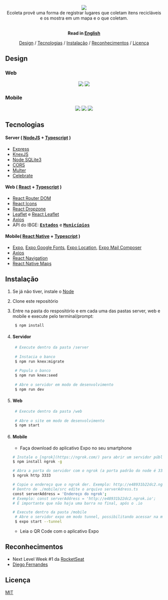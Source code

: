 <p align="center">
  <img src="https://raw.githubusercontent.com/alvaromrveiga/ecoleta-nlw/master/web/src/assets/logo.svg"><br>
  Ecoleta provê uma forma de registrar lugares que coletam itens recicláveis e os mostra em um mapa e o que coletam.
</p>

<p align="center">
  <br><b>Read in <a href="https://github.com/alvaromrveiga/ecoleta-nlw/blob/master/README.en.md">English</a></b><br>
</p>

<p align="center">
  <a href="#design">Design</a> / 
  <a href="https://github.com/alvaromrveiga/ecoleta-nlw#tecnologias">Tecnologias</a> / 
  <a href="https://github.com/alvaromrveiga/ecoleta-nlw#instalação">Instalação</a> / 
  <a href="https://github.com/alvaromrveiga/ecoleta-nlw#reconhecimentos">Reconhecimentos</a> / 
  <a href="https://github.com/alvaromrveiga/ecoleta-nlw#licença">Licença</a>  
</p>

## Design
### Web
<p align="center">
  <img src="https://raw.githubusercontent.com/alvaromrveiga/ecoleta-nlw/assets/web-beginning.png">
  <img src="https://raw.githubusercontent.com/alvaromrveiga/ecoleta-nlw/assets/web-create-point.gif">
</p>

### Mobile
<p align="center">
  <img src="https://raw.githubusercontent.com/alvaromrveiga/ecoleta-nlw/assets/mobile-beginning.jpeg">
  <img src="https://raw.githubusercontent.com/alvaromrveiga/ecoleta-nlw/assets/mobile-point-details.jpeg">
  <img src="https://raw.githubusercontent.com/alvaromrveiga/ecoleta-nlw/assets/mobile-map.gif">
</p>

## Tecnologias
#### Server ( [NodeJS](https://nodejs.org/en/) + [Typescript](https://www.typescriptlang.org/) )
 * [Express](https://expressjs.com/)
 * [KnexJS](http://knexjs.org/)
 * [Node SQLite3](https://github.com/mapbox/node-sqlite3)
 * [CORS](https://github.com/expressjs/cors)
 * [Multer](https://github.com/expressjs/multer)
 * [Celebrate](https://github.com/arb/celebrate)

#### Web ( [React](https://reactjs.org/) + [Typescript](https://www.typescriptlang.org/) )
 * [React Router DOM](https://github.com/ReactTraining/react-router/tree/master/packages/react-router-dom)
 * [React Icons](https://react-icons.github.io/react-icons/)
 * [React Dropzone](https://github.com/react-dropzone/react-dropzone)
 * [Leaflet](https://leafletjs.com/) e [React Leaflet](https://react-leaflet.js.org/)
 * [Axios](https://github.com/axios/axios)
 * API do IBGE: **<kbd>[Estados](https://servicodados.ibge.gov.br/api/docs/localidades?versao=1#api-UFs-estadosGet)</kbd>** e **<kbd>[Municípios](https://servicodados.ibge.gov.br/api/docs/localidades?versao=1#api-Municipios-estadosUFMunicipiosGet)</kbd>**
 
#### Mobile( [React Native]() + [Typescript](https://www.typescriptlang.org/) )
 * [Expo](https://expo.io/), [Expo Google Fonts](https://github.com/expo/google-fonts), [Expo Location](https://docs.expo.io/versions/latest/sdk/location/), [Expo Mail Composer](https://docs.expo.io/versions/latest/sdk/mail-composer/)
 * [Axios](https://github.com/axios/axios)
 * [React Navigation](https://reactnavigation.org/docs/getting-started)
 * [React Native Maps](https://github.com/react-native-community/react-native-maps)

## Instalação
 1. Se já não tiver, instale o [Node](https://nodejs.org/en/download/)
 1. Clone este repositório
 1. Entre na pasta do respositório e em cada uma das pastas server, web e mobile e execute pelo terminal/prompt:
    ```sh 
     $ npm install 
    ```
 1. #### Servidor
    ```sh
     # Execute dentro da pasta /server
     
     # Instacia o banco
     $ npm run knex:migrate
     
     # Popula o banco
     $ npm run knex:seed
     
     # Abre o servidor em modo de desenvolvimento
     $ npm run dev
    ```
   
 1. #### Web
    ```sh
     # Execute dentro da pasta /web
     
     # Abre o site em modo de desenvolvimento
     $ npm start
    ```
   
 1. #### Mobile
    * Faça download do aplicativo Expo no seu smartphone
     ```sh
     # Instale o [ngrok](https://ngrok.com/) para abrir um servidor público do seu localhost
     $ npm install ngrok -g
     
     # Abra a porta do servidor com o ngrok (a porta padrão do node é 3333)
     $ ngrok http 3333
     
     # Copie o endereço que o ngrok der. Exemplo: http://e48931b22dc2.ngrok.io
     # Dentro de ./mobile/src edite o arquivo serverAdress.ts
     const serverAddress = 'Endereço do ngrok';
     # Exemplo: const serverAddress = 'http://e48931b22dc2.ngrok.io';
     # É importante que não haja uma barra no final, após o .io
     
     # Execute dentro da pasta /mobile     
      # Abre o servidor expo em modo tunnel, possibilitando acessar na mesma rede Wi-Fi mas em IPs diferentes (DHCP)
      $ expo start --tunnel
    ```
    * Leia o QR Code com o aplicativo Expo
    
## Reconhecimentos
* Next Level Week #1 da [RocketSeat](https://rocketseat.com.br/)
* [Diego Fernandes](https://github.com/diego3g)

## Licença
[MIT](https://choosealicense.com/licenses/mit/)
